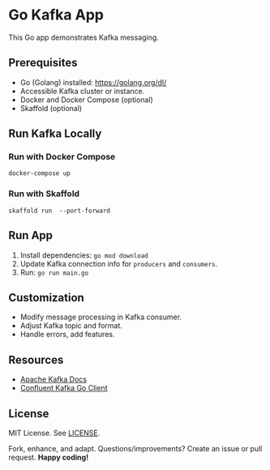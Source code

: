 # Go Kafka App

This Go app demonstrates Kafka messaging.

## Prerequisites

- Go (Golang) installed: https://golang.org/dl/
- Accessible Kafka cluster or instance.
- Docker and Docker Compose (optional)
- Skaffold (optional)

## Run Kafka Locally
### Run with Docker Compose
```shell
docker-compose up 
```

### Run with Skaffold
```shell
skaffold run  --port-forward
```
## Run App
1. Install dependencies: `go mod download`
2. Update Kafka connection info for `producers` and `consumers`.
3. Run: `go run main.go`

## Customization

- Modify message processing in Kafka consumer.
- Adjust Kafka topic and format.
- Handle errors, add features.

## Resources

- [Apache Kafka Docs](https://kafka.apache.org/documentation/)
- [Confluent Kafka Go Client](https://github.com/confluentinc/confluent-kafka-go)

## License

MIT License. See [LICENSE](LICENSE).

Fork, enhance, and adapt. Questions/improvements? Create an issue or pull request. **Happy coding!**

